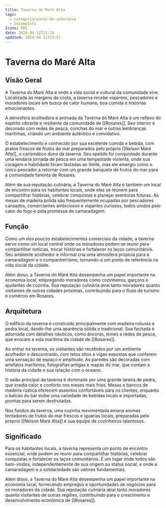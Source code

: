 ```yaml
---
title: Taverna do Maré Alta
tags:
  - categoria/ponto-de-interesse
  - incompleto
Ícone: PDI
date: 2024-04-11T23:18
updated: 2024-04-11T23:51
---
```


# Taverna do Maré Alta

## Visão Geral

A Taverna do Maré Alta é onde a vida social e cultural da comunidade vive. Localizada às margens da costa, a taverna recebe viajantes, pescadores e moradores locais em busca de calor humano, boa comida e histórias emocionantes.

A atmosfera acolhedora e animada da Taverna do Maré Alta é um reflexo do espírito vibrante e resiliente da comunidade de [[Rosares]]. Seu interior é decorado com redes de pesca, conchas do mar e outras lembranças marítimas, criando um ambiente autêntico e convidativo.

O estabelecimento é conhecido por sua excelente comida e bebida, com pratos frescos de frutos do mar preparados pelo próprio [[Nelson Maré Alta]], o carismático dono da taverna. Seu apelido foi conquistado durante uma lendária jornada de pesca em uma tempestade violenta, onde sua coragem e habilidade foram testadas ao limite, mas ele emergiu como o único pescador a retornar com um grande banquete de frutos do mar para a comunidade faminta de Rosares.

Além de sua reputação culinária, a Taverna do Maré Alta é também um local de encontro para os habitantes locais, onde eles se reúnem para compartilhar histórias, celebrar conquistas e planejar aventuras futuras. As mesas de madeira polida são frequentemente ocupadas por pescadores cansados, comerciantes ambiciosos e viajantes curiosos, todos unidos pelo calor do fogo e pela promessa de camaradagem.

## Função

Como um dos poucos estabelecimentos comerciais da cidade, a taverna serve como um local central onde os moradores podem se reunir para compartilhar notícias, trocar histórias e fortalecer os laços comunitários. Seu ambiente acolhedor e informal cria uma atmosfera propícia para a camaradagem e o companheirismo, tornando-a um ponto de referência na vida social da cidade.

Além disso, a Taverna do Maré Alta desempenha um papel importante na economia local, empregando moradores como cozinheiros, garçons e ajudantes de cozinha. Sua reputação culinária atrai tanto moradores quanto visitantes de outras cidades próximas, contribuindo para o fluxo de turismo e comércio em Rosares.

## Arquitetura

O edifício da taverna é construído principalmente com madeira robusta e pedra local, dando-lhe uma aparência sólida e tradicional. Sua fachada é adornada com detalhes náuticos, como âncoras, lemes e redes de pesca, que evocam a vida marítima da cidade de [[Rosares]].

Ao entrar na taverna, os visitantes são recebidos por um ambiente acolhedor e descontraído, com tetos altos e vigas expostas que conferem uma sensação de espaço e amplitude. As paredes são decoradas com artefatos marítimos, fotografias antigas e mapas do mar, que contam a história da cidade e sua relação com o oceano.

O salão principal da taverna é dominado por uma grande lareira de pedra, que irradia calor e conforto nos meses mais frios. Mesas e bancos de madeira rústica oferecem assentos confortáveis para os clientes, enquanto o balcão do bar exibe uma variedade de bebidas locais e importadas, prontas para serem desfrutadas.

Nos fundos da taverna, uma cozinha movimentada emana aromas tentadores de frutos do mar frescos e iguarias locais, preparadas pelo próprio [[Nelson Maré Alta]] e sua equipe de cozinheiros talentosos.

## Significado

Para os habitantes locais, a taverna representa um ponto de encontro essencial, onde podem se reunir para compartilhar histórias, celebrar conquistas e fortalecer os laços comunitários. É um lugar onde todos são bem-vindos, independentemente de sua origem ou status social, e onde a camaradagem e a solidariedade são valores fundamentais.

Além disso, a Taverna do Maré Alta desempenha um papel importante na economia local, fornecendo empregos e oportunidades de negócios para os moradores da cidade. Sua reputação culinária atrai tanto moradores quanto visitantes de outras regiões, contribuindo para o crescimento e desenvolvimento econômico de [[Rosares]].